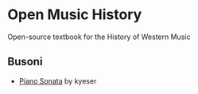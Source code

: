 # Open Music History
Open-source textbook for the History of Western Music

## Busoni
- [Piano Sonata](sample-busoni-piano-sonata.md) by kyeser
